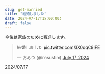 ```yaml
---
slug: get-married
title: "結婚しました"
date: 2024-07-17T15:00:00Z
draft: false
---
```


今後は家族のために精進します。

<blockquote class="twitter-tweet"><p lang="ja" dir="ltr">結婚しました <a href="https://t.co/3X0qqC9lFE">pic.twitter.com/3X0qqC9lFE</a></p>&mdash; おみつ (@nasustim) <a href="https://twitter.com/nasustim/status/1813395167849955470?ref_src=twsrc%5Etfw">July 17, 2024</a></blockquote> <script async src="https://platform.twitter.com/widgets.js" charset="utf-8"></script>

2024/07/17

